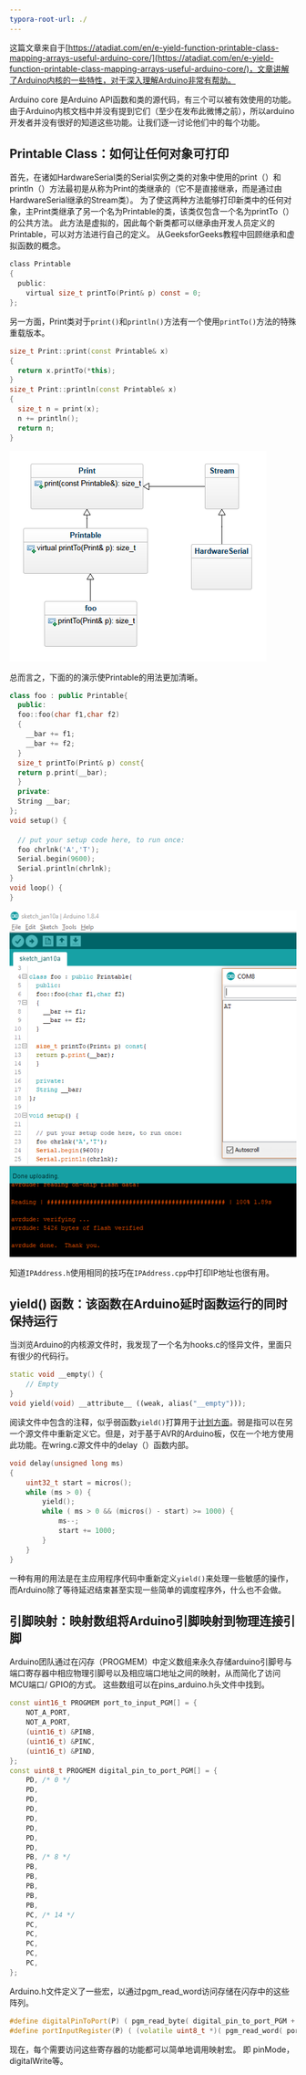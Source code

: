 ```yaml
---
typora-root-url: ./
---
```


这篇文章来自于[https://atadiat.com/en/e-yield-function-printable-class-mapping-arrays-useful-arduino-core/](https://atadiat.com/en/e-yield-function-printable-class-mapping-arrays-useful-arduino-core/)，文章讲解了Arduino内核的一些特性，对于深入理解Arduino非常有帮助。

Arduino core 是Arduino API函数和类的源代码，有三个可以被有效使用的功能。由于Arduino内核文档中并没有提到它们（至少在发布此微博之前），所以arduino开发者并没有很好的知道这些功能。让我们逐一讨论他们中的每个功能。

## Printable Class：如何让任何对象可打印

首先，在诸如HardwareSerial类的Serial实例之类的对象中使用的print（）和println（）方法最初是从称为Print的类继承的（它不是直接继承，而是通过由HardwareSerial继承的Stream类）。 为了使这两种方法能够打印新类中的任何对象，主Print类继承了另一个名为Printable的类，该类仅包含一个名为printTo（）的公共方法。 此方法是虚拟的，因此每个新类都可以继承由开发人员定义的Printable，可以对方法进行自己的定义。 从GeeksforGeeks教程中回顾继承和虚拟函数的概念。

```c
class Printable
{
  public:
    virtual size_t printTo(Print& p) const = 0;
};
```

另一方面，Print类对于`print()`和`println()`方法有一个使用`printTo()`方法的特殊重载版本。

```c++
size_t Print::print(const Printable& x)
{
  return x.printTo(*this);
}
size_t Print::println(const Printable& x)
{
  size_t n = print(x);
  n += println();
  return n;
}
```

![img](images/class-digram-printable.png)

总而言之，下面的的演示使Printable的用法更加清晰。

```c++
class foo : public Printable{
  public:
  foo::foo(char f1,char f2)
  {
    __bar += f1;
    __bar += f2;
  }
  size_t printTo(Print& p) const{
  return p.print(__bar);
  }
  private:
  String __bar;
};
void setup() {
 
  // put your setup code here, to run once:
  foo chrlnk('A','T');
  Serial.begin(9600);
  Serial.println(chrlnk);
}
void loop() {
} 
```

![img](images/test-printable-arduino-1.png)

知道`IPAddress.h`使用相同的技巧在`IPAddress.cpp`中打印IP地址也很有用。

## yield() 函数：该函数在Arduino延时函数运行的同时保持运行

当浏览Arduino的内核源文件时，我发现了一个名为hooks.c的怪异文件，里面只有很少的代码行。

```c++
static void __empty() {
    // Empty
}
void yield(void) __attribute__ ((weak, alias("__empty")));
```

阅读文件中包含的注释，似乎弱函数`yield()`打算用于[计划方面](https://www.arduino.cc/en/Reference/Scheduler)。弱是指可以在另一个源文件中重新定义它。但是，对于基于AVR的Arduino板，仅在一个地方使用此功能。在wring.c源文件中的delay（）函数内部。

```c++
void delay(unsigned long ms)
{
    uint32_t start = micros();
    while (ms > 0) {
        yield();
        while ( ms > 0 && (micros() - start) >= 1000) {
            ms--;
            start += 1000;
        }
    }
}
```

一种有用的用法是在主应用程序代码中重新定义`yield()`来处理一些敏感的操作，而Arduino除了等待延迟结束甚至实现一些简单的调度程序外，什么也不会做。

## 引脚映射：映射数组将Arduino引脚映射到物理连接引脚

Arduino团队通过在闪存（PROGMEM）中定义数组来永久存储arduino引脚号与端口寄存器中相应物理引脚号以及相应端口地址之间的映射，从而简化了访问MCU端口/ GPIO的方式。 这些数组可以在pins_arduino.h头文件中找到。

```c++
const uint16_t PROGMEM port_to_input_PGM[] = {
    NOT_A_PORT,
    NOT_A_PORT,
    (uint16_t) &PINB,
    (uint16_t) &PINC,
    (uint16_t) &PIND,
};
const uint8_t PROGMEM digital_pin_to_port_PGM[] = {
    PD, /* 0 */
    PD,
    PD,
    PD,
    PD,
    PD,
    PD,
    PD,
    PB, /* 8 */
    PB,
    PB,
    PB,
    PB,
    PB,
    PC, /* 14 */
    PC,
    PC,
    PC,
    PC,
    PC,
};
```

Arduino.h文件定义了一些宏，以通过pgm_read_word访问存储在闪存中的这些阵列。

```c++
#define digitalPinToPort(P) ( pgm_read_byte( digital_pin_to_port_PGM + (P) ) )
#define portInputRegister(P) ( (volatile uint8_t *)( pgm_read_word( port_to_input_PGM + (P))) )
```

现在，每个需要访问这些寄存器的功能都可以简单地调用映射宏。 即 pinMode，digitalWrite等。